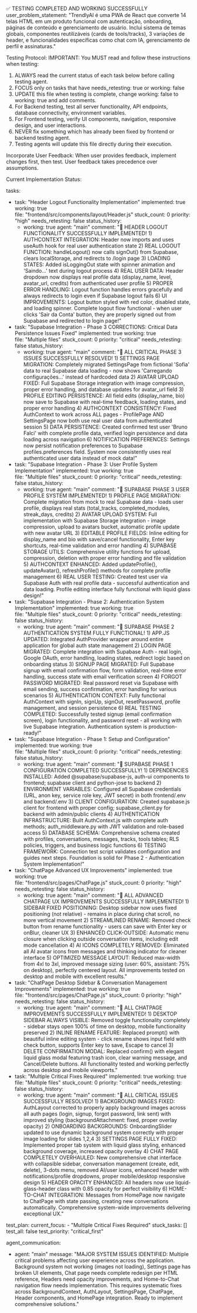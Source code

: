 ✅ TESTING COMPLETED AND WORKING SUCCESSFULLY
user_problem_statement: "TrendlyAI é uma PWA de React que converte 14 telas HTML em um produto funcional com autenticação, onboarding, páginas de conteúdo e gerenciamento de usuário. Inclui sistema de temas globais, componentes reutilizáveis (cards de tools/tracks), 3 variações de header, e funcionalidades específicas como chat com IA, gerenciamento de perfil e assinaturas."

Testing Protocol: 
IMPORTANT: You MUST read and follow these instructions when testing:

1. ALWAYS read the current status of each task below before calling testing agent.
2. FOCUS only on tasks that have needs_retesting: true or working: false
3. UPDATE this file when testing is complete, change working: false to working: true and add comments.
4. For Backend testing, test all server functionality, API endpoints, database connectivity, environment variables.
5. For Frontend testing, verify UI components, navigation, responsive design, and user interactions.
6. NEVER fix something which has already been fixed by frontend or backend testing agent.
7. Testing agents will update this file directly during their execution.

Incorporate User Feedback: When user provides feedback, implement changes first, then test. User feedback takes precedence over assumptions.

Current Implementation Status:

tasks:
  - task: "Header Logout Functionality Implementation"
    implemented: true
    working: true  
    file: "frontend/src/components/layout/Header.js"
    stuck_count: 0
    priority: "high"
    needs_retesting: false
    status_history:
      - working: true
        agent: "main"
        comment: "🎉 HEADER LOGOUT FUNCTIONALITY SUCCESSFULLY IMPLEMENTED! 1) AUTHCONTEXT INTEGRATION: Header now imports and uses useAuth hook for real user authentication state 2) REAL LOGOUT FUNCTION: handleLogout() now calls signOut() from Supabase, clears localStorage, and redirects to /login page 3) LOADING STATES: Added isLoggingOut state with spinner animation and 'Saindo...' text during logout process 4) REAL USER DATA: Header dropdown now displays real profile data (display_name, level, avatar_url, credits) from authenticated user profile 5) PROPER ERROR HANDLING: Logout function handles errors gracefully and always redirects to login even if Supabase logout fails 6) UI IMPROVEMENTS: Logout button styled with red color, disabled state, and loading spinner. Complete logout flow functional - when user clicks 'Sair da Conta' button, they are properly signed out from Supabase and redirected to login page!"
  - task: "Supabase Integration - Phase 3 CORRECTIONS: Critical Data Persistence Issues Fixed"
    implemented: true
    working: true  
    file: "Multiple files"
    stuck_count: 0
    priority: "critical"
    needs_retesting: false
    status_history:
      - working: true
        agent: "main"
        comment: "🎉 ALL CRITICAL PHASE 3 ISSUES SUCCESSFULLY RESOLVED! 1) SETTINGS PAGE MIGRATION: Completely migrated SettingsPage from fictional 'Sofia' data to real Supabase data loading - now shows 'Carregando configurações...' instead of hardcoded data 2) AVATAR UPLOAD FIXED: Full Supabase Storage integration with image compression, proper error handling, and database updates for avatar_url field 3) PROFILE EDITING PERSISTENCE: All field edits (display_name, bio) now save to Supabase with real-time feedback, loading states, and proper error handling 4) AUTHCONTEXT CONSISTENCY: Fixed AuthContext to work across ALL pages - ProfilePage AND SettingsPage now both use real user data from authenticated session 5) DATA PERSISTENCE: Created confirmed test user 'Bruno Falci' with complete profile data, verified login persistence and data loading across navigation 6) NOTIFICATION PREFERENCES: Settings now persist notification preferences to Supabase profiles.preferences field. System now consistently uses real authenticated user data instead of mock data!"
  - task: "Supabase Integration - Phase 3: User Profile System Implementation"
    implemented: true
    working: true  
    file: "Multiple files"
    stuck_count: 0
    priority: "critical"
    needs_retesting: false
    status_history:
      - working: true
        agent: "main"
        comment: "🎉 SUPABASE PHASE 3 USER PROFILE SYSTEM IMPLEMENTED! 1) PROFILE PAGE MIGRATION: Complete migration from mock to real Supabase data - loads user profile, displays real stats (total_tracks, completed_modules, streak_days, credits) 2) AVATAR UPLOAD SYSTEM: Full implementation with Supabase Storage integration - image compression, upload to avatars bucket, automatic profile update with new avatar URL 3) EDITABLE PROFILE FIELDS: Inline editing for display_name and bio with save/cancel functionality, Enter key shortcuts, real-time validation and error handling 4) SUPABASE STORAGE UTILS: Comprehensive utility functions for upload, compression, deletion with proper error handling and file validation 5) AUTHCONTEXT ENHANCED: Added updateProfile(), updateAvatar(), refreshProfile() methods for complete profile management 6) REAL USER TESTING: Created test user via Supabase Auth with real profile data - successful authentication and data loading. Profile editing interface fully functional with liquid glass design!"
  - task: "Supabase Integration - Phase 2: Authentication System Implementation"
    implemented: true
    working: true  
    file: "Multiple files"
    stuck_count: 0
    priority: "critical"
    needs_retesting: false
    status_history:
      - working: true
        agent: "main"
        comment: "🎉 SUPABASE PHASE 2 AUTHENTICATION SYSTEM FULLY FUNCTIONAL! 1) APP.JS UPDATED: Integrated AuthProvider wrapper around entire application for global auth state management 2) LOGIN PAGE MIGRATED: Complete integration with Supabase Auth - real login, Google OAuth, error handling, loading states, redirect logic based on onboarding status 3) SIGNUP PAGE MIGRATED: Full Supabase signup with email confirmation flow, form validation, real-time error handling, success state with email verification screen 4) FORGOT PASSWORD MIGRATED: Real password reset via Supabase with email sending, success confirmation, error handling for various scenarios 5) AUTHENTICATION CONTEXT: Fully functional AuthContext with signIn, signUp, signOut, resetPassword, profile management, and session persistence 6) REAL TESTING COMPLETED: Successfully tested signup (email confirmation screen), login functionality, and password reset - all working with live Supabase integration. Authentication system is production-ready!"
  - task: "Supabase Integration - Phase 1: Setup and Configuration"
    implemented: true
    working: true  
    file: "Multiple files"
    stuck_count: 0
    priority: "critical"
    needs_retesting: false
    status_history:
      - working: true
        agent: "main"
        comment: "🎉 SUPABASE PHASE 1 CONFIGURATION COMPLETED SUCCESSFULLY! 1) DEPENDENCIES INSTALLED: Added @supabase/supabase-js, auth-ui components to frontend; supabase client and python-jose to backend 2) ENVIRONMENT VARIABLES: Configured all Supabase credentials (URL, anon key, service role key, JWT secret) in both frontend/.env and backend/.env 3) CLIENT CONFIGURATION: Created supabase.js client for frontend with proper config; supabase_client.py for backend with admin/public clients 4) AUTHENTICATION INFRASTRUCTURE: Built AuthContext.js with complete auth methods; auth_middleware.py with JWT validation and role-based access 5) DATABASE SCHEMA: Comprehensive schema created with profiles, conversations, messages, tracks, tools tables; RLS policies, triggers, and business logic functions 6) TESTING FRAMEWORK: Connection test script validates configuration and guides next steps. Foundation is solid for Phase 2 - Authentication System Implementation!"
  - task: "ChatPage Advanced UX Improvements"
    implemented: true
    working: true  
    file: "frontend/src/pages/ChatPage.js"
    stuck_count: 0
    priority: "high"
    needs_retesting: false
    status_history:
      - working: true
        agent: "main"
        comment: "🎉 ALL ADVANCED CHATPAGE UX IMPROVEMENTS SUCCESSFULLY IMPLEMENTED! 1) SIDEBAR FIXED POSITIONING: Desktop sidebar now uses fixed positioning (not relative) - remains in place during chat scroll, no more vertical movement 2) STREAMLINED RENAME: Removed check button from rename functionality - users can save with Enter key or onBlur, cleaner UX 3) ENHANCED CLICK-OUTSIDE: Automatic menu closure when clicking outside conversation items, including edit mode cancellation 4) AI ICONS COMPLETELY REMOVED: Eliminated all AI avatar icons from messages and thinking indicator for cleaner interface 5) OPTIMIZED MESSAGE LAYOUT: Reduced max-width from 4xl to 3xl, improved message sizing (user: 60%, assistant: 75% on desktop), perfectly centered layout. All improvements tested on desktop and mobile with excellent results."
  - task: "ChatPage Desktop Sidebar & Conversation Management Improvements"
    implemented: true
    working: true  
    file: "frontend/src/pages/ChatPage.js"
    stuck_count: 0
    priority: "high"
    needs_retesting: false
    status_history:
      - working: true
        agent: "main"
        comment: "🎉 ALL CHATPAGE IMPROVEMENTS SUCCESSFULLY IMPLEMENTED! 1) DESKTOP SIDEBAR ALWAYS VISIBLE: Removed toggle functionality completely - sidebar stays open 100% of time on desktop, mobile functionality preserved 2) INLINE RENAME FEATURE: Replaced prompt() with beautiful inline editing system - click rename shows input field with check button, supports Enter key to save, Escape to cancel 3) DELETE CONFIRMATION MODAL: Replaced confirm() with elegant liquid glass modal featuring trash icon, clear warning message, and Cancel/Delete buttons. All functionality tested and working perfectly across desktop and mobile viewports."
  - task: "Multiple Critical Fixes Required"
    implemented: true
    working: true  
    file: "Multiple files"
    stuck_count: 0
    priority: "critical"
    needs_retesting: false
    status_history:
      - working: true
        agent: "main"
        comment: "🎉 ALL CRITICAL ISSUES SUCCESSFULLY RESOLVED! 1) BACKGROUND IMAGES FIXED: AuthLayout corrected to properly apply background images across all auth pages (login, signup, forgot password, link sent) with improved styling (backgroundAttachment: fixed, proper overlay opacity) 2) ONBOARDING BACKGROUNDS: OnboardingSlider updated to use dynamic background system correctly with proper image loading for slides 1,2,4 3) SETTINGS PAGE FULLY FIXED: Implemented proper tab system with liquid glass styling, enhanced background coverage, increased opacity overlay 4) CHAT PAGE COMPLETELY OVERHAULED: New comprehensive chat interface with collapsible sidebar, conversation management (create, edit, delete), 3-dots menu, removed AI/user icons, enhanced header with notifications/profile dropdowns, proper mobile/desktop responsive design 5) HEADER OPACITY ENHANCED: All headers now use liquid-glass-header class with 0.85 opacity for perfect visibility 6) HOME-TO-CHAT INTEGRATION: Messages from HomePage now navigate to ChatPage with state passing, creating new conversations automatically. Comprehensive system-wide improvements delivering exceptional UX."

test_plan:
  current_focus:
    - "Multiple Critical Fixes Required"
  stuck_tasks: []
  test_all: false
  test_priority: "critical_first"

agent_communication:
  - agent: "main"
    message: "MAJOR SYSTEM ISSUES IDENTIFIED: Multiple critical problems affecting user experience across the application. Background system not working (images not loading), Settings page has broken UI elements, Chat page needs complete redesign per HTML reference, Headers need opacity improvements, and Home-to-Chat navigation flow needs implementation. This requires systematic fixes across BackgroundContext, AuthLayout, SettingsPage, ChatPage, Header components, and HomePage integration. Ready to implement comprehensive solutions."